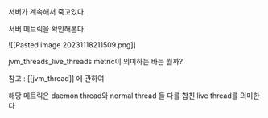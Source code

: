서버가 계속해서 죽고있다.

서버 메트릭을 확인해본다.

![[Pasted image 20231118211509.png]]

jvm_threads_live_threads metric이 의미하는 바는 뭘까?

참고 : [[jvm_thread]] 에 관하여

해당 메트릭은 daemon thread와 normal thread 둘 다를 합친 live thread를 의미한다

